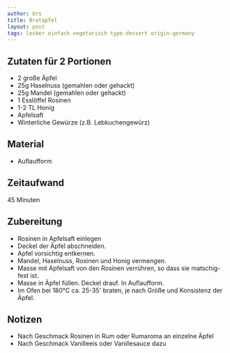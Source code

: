 ```yaml
---
author: Urs
title: Bratapfel
layout: post
tags: lecker einfach vegetarisch type-dessert origin-germany
---
```

## Zutaten für 2 Portionen
 * 2 große Äpfel
 * 25g Haselnuss (gemahlen oder gehackt)
 * 25g Mandel (gemahlen oder gehackt)
 * 1 Esslöffel Rosinen
 * 1-2 TL Honig
 * Apfelsaft
 * Winterliche Gewürze (z.B. Lebkuchengewürz)

## Material
 * Auflaufform
 
## Zeitaufwand
 45 Minuten

## Zubereitung
 * Rosinen in Apfelsaft einlegen
 * Deckel der Äpfel abschneiden.
 * Apfel vorsichtig entkernen.
 * Mandel, Haselnuss, Rosinen und Honig vermengen.
 * Masse mit Apfelsaft von den Rosinen verrühren, so dass sie matschig-fest ist.
 * Masse in Äpfel füllen. Deckel drauf. In Auflaufform.
 * Im Ofen bei 180°C ca. 25-35' braten, je nach Größe und Konsistenz der Äpfel.

## Notizen
* Nach Geschmack Rosinen in Rum oder Rumaroma an einzelne Äpfel
* Nach Geschmack Vanilleeis oder Vanillesauce dazu